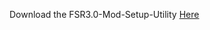 Download the FSR3.0-Mod-Setup-Utility [Here](https://sharemods.com/9xz7le7x6ije/FSR3_v1.9.2.rar.html)